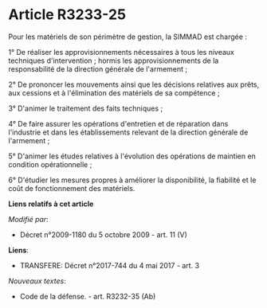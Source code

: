 # Article R3233-25

Pour les matériels de son périmètre de gestion, la SIMMAD est chargée : 

1° De réaliser les approvisionnements nécessaires à tous les niveaux techniques d'intervention ; hormis les
approvisionnements de la responsabilité de la     direction générale de l'armement ; 

2° De prononcer les mouvements ainsi que les décisions relatives aux prêts, aux cessions et à l'élimination des matériels de
sa compétence ; 

3° D'animer le traitement des faits techniques ; 

4° De faire assurer les opérations d'entretien et de réparation dans l'industrie et dans les établissements relevant de la
direction générale de l'armement ; 

5° D'animer les études relatives à l'évolution des opérations de maintien en condition opérationnelle ; 

6° D'étudier les mesures propres à améliorer la disponibilité, la fiabilité et le coût de fonctionnement des matériels.

**Liens relatifs à cet article**

_Modifié par_:

  - Décret n°2009-1180 du 5 octobre 2009 - art. 11 (V)

**Liens**:

  - TRANSFERE: Décret n°2017-744 du 4 mai 2017 - art. 3

_Nouveaux textes_:

  - Code de la défense. - art. R3232-35 (Ab)
